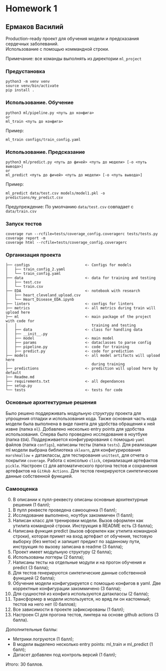 # Homework 1
## Ермаков Василий
<p>
    Production-ready проект для обучения модели и предсказания сердечных заболеваний.
    <br />
    Использование с помощью коммандной строки.
</p>

Примечание: все команды выполнять из директории `ml_project`

### Предустановка
```
python3 -m venv venv
source venv/bin/activate
pip install .
```
### Использование. Обучение
```commandline
python3 ml/pipeline.py <путь до конфига>
or
ml_train <путь до конфига>
```
<p>Пример:</p>

```commandline
ml_train configs/train_config.yaml
```
### Использование. Предсказание
```commandline
python3 ml/predict.py <путь до фичей> <путь до модели> [-o <путь вывода>]
or
ml_predict <путь до фичей> <путь до модели> [-o <путь вывода>]
```
<p>Пример:</p>

```commandline
ml_predict data/test.csv models/model1.pkl -o predictions/my_predict.csv
```
Предупреждение: По умолчанию ```data/test.csv``` совпадает с ```data/train.csv```

### Запуск тестов
```commandline
coverage run --rcfile=tests/coverage_config.coveragerc tests/tests.py
coverage report -m
coverage html --rcfile=tests/coverage_config.coveragerc
```
### Организация проекта
```commandline
├── configs                         <- Configs for models
│   ├── train_config_2.yaml
│   └── train_config.yaml
├── data                            <- data for training and testing
│   ├── test.csv
│   └── train.csv
├── EDA                             <- notebook with research
│   ├── heart_cleveland_upload.csv
│   └── Heart_Disease_EDA.ipynb
├── linters                         <- configs for linters
├── metrics                         <- all metrics during train will upload here
├── ml                              <- main package of the project with code for
│   │                                  training and testing
│   ├── data                        <- class for handling data
│   ├── __init__.py
│   ├── model                       <- main model
│   ├── params                      <- dataclasses to parse config
│   ├── pipeline.py                 <- code for training
│   ├── predict.py                  <- code for prediction
├── models                          <- all model artifacts will upload here
│                                      during training
├── predictions                     <- prediction will upload here by default
├── Readme.md
├── requirements.txt                <- all dependances
├── setup.py
└── tests                           <- tests for code
```

### Основные архитектурные решения
Было решено поддерживать модульную структуру проекта для упрощения отладки и использования кода.
Также основная часть кода модели была выполнена в виде пакета для удобства обращения к ней извне (папка `ml`). Добавлено несколько entry points для удобства использования.
Сперва было проведено исследование в ноутбуке (папка `EDA`).
Поддерживается конфигурирования с помощью `yaml` файлов (папка `configs`), написаны тесты (папка `tests`).
Для реализации ml модели выбрана библиотека `sklearn`, для конфигурирования `marshmallow` + датаклассы, для тестирования `unittest`, для отчета о покрытии `coverage`.
Работа с консолью `click`, сериализация артефактов `pickle`.
Настроен `CI` для автоматического прогона тестов и сохранения артефактов на `GitHub Actions`.
Для тестов генерируются синтетические данные собственной функцией.

### Самооценка
<ol>
    <li value="0"> В описании к пулл-реквесту описаны основные архитектурные решения (1 балл);
    <li> В пулл реквесте проведена самооценка (1 балл);
    <li> Исследование выполнено, ноутбук закоммичен (1 балл);
    <li> Написан класс для тренировки модели. Вызов оформлен как утилита командной строки. Инструкция в README есть (3 балла);
    <li> Написана функция predict (вызов оформлен как утилита командной строки), которая примет на вход артефакт от обучения, тестовую выборку (без меток) и запишет предикт по заданному пути, инструкция по вызову записана в readme (3 балла);
    <li> Проект имеет модульную структуру (2 балла);
    <li> Использованы логгеры (2 балла);
    <li> Написаны тесты на отдельные модули и на прогон обучения и predict (3 балла);
    <li> Для тестов генерируются синтетические данные собственной функцией (2 балла);
    <li> Обучение модели конфигурируется с помощью конфигов в yaml. Две корректные конфигурации закоммичено (3 балла);
    <li> Для сущностей из конфига используются датаклассы (2 балла);
    <li> Трансформер в модели используется, но вряд ли он кастомный; тестов на него нет (0 баллов);
    <li> Все зависимости в проекте зафиксированы (1 балл);
    <li> Настроен CI для прогона тестов, линтера на основе github actions (3 балла).
</ol>
<p>Дополнительные баллы:</p>
<ul>
    <li>Метрики логруются (1 балл);</li>
    <li>В модели выделено несколько entry points: ml_train и ml_predict (1 балл);</li>
    <li>Датасет добавлен под контроль версий (1 балл);</li>
</ul>

Итого: 30 баллов.
